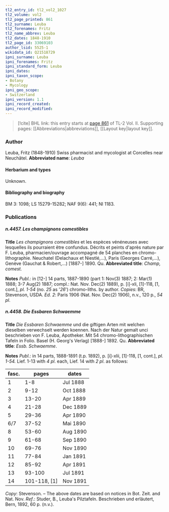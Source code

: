 ```yaml
---
tl2_entry_id: tl2_vol2_1027
tl2_volume: vol2
tl2_page_printed: 861
tl2_surname: Leuba
tl2_forenames: Fritz
tl2_name_abbrev: Leuba
tl2_dates: 1848-1910
tl2_page_id: 33069103
author_lsid: 5525-1
wikidata_id: Q21518729
ipni_surname: Leuba
ipni_forenames: Fritz
ipni_standard_form: Leuba
ipni_dates: 
ipni_taxon_scope: 
- Botany
- Mycology
ipni_geo_scope: 
- Switzerland
ipni_version: 1.1
ipni_record_created: 
ipni_record_modified:
---
```



> [!cite] BHL link: this entry starts at [page 861](https://www.biodiversitylibrary.org/page/33069103) of TL-2 Vol. II.
> Supporting pages: [[Abbreviations|abbreviations]], [[Layout key|layout key]].

### Author

Leuba, Fritz (1848-1910) Swiss pharmacist and mycologist at Corcelles near Neuchâtel. 
**Abbreviated name**: *Leuba*

#### Herbarium and types

Unknown.

#### Bibliography and biography

BM 3: 1098; LS 15279-15282; NAF 9(6): 441; NI 1183.

### Publications

##### n.4457. Les champignons comestibles

**Title**
*Les champignons comestibles* et les espèces vénéneuses avec lesquelles ils pourraient être confundus. Décrits et peints d'après nature par F. Leuba, pharmacien/ouvrage accompagné de 54 planches en chromo-lithographie. Neuchatel (Delachaux et Niestlé,...), Paris (Georges Carré,...), Genève (Gauchat & Robert,...) \[1887-\] 1890. Qu.
**Abbreviated title**: *Champ, comest.*

**Notes**
*Publ*.: in \[12-\] 14 parts, 1887-1890 (part 1: Nov(3) 1887; 2: Mar(1) 1888; 3-7 Aug(2) 1887; compl.: Nat. Nov. Dec(2) 1889), p. \[i\]-xli, \[1\]-118, \[1, cont.\], *pl. 1-54* (no. *25* as '*26*') chromo-liths. by author. *Copies*: BR, Stevenson, USDA.
*Ed. 2*: Paris 1906 (Nat. Nov. Dec(2) 1906), n.v., 120 p., *54 pl*.

##### n.4458. Die Essbaren Schwaemme

**Title**
*Die Essbaren Schwaemme* und die giftigen Arten mit welchen dieselben verwechselt werden koennen. Nach der Natur gemalt unci beschrieben von F. Leuba, Apotheker. Mit 54 chromo-lithographischen Tafeln in Folio. Basel (H. Georg's Verlag) \[1888-\] 1892. Qu.
**Abbreviated title**: *Essb. Schwaemme*.

**Notes**
*Publ*.: in 14 parts, 1888-1891 (t.p. 1892), p. \[i\]-xlii, \[1\]-118, \[1, cont.\], *pl. 1-54.* Lief. 1-13 with *4 pl*. each, Lief. 14 with *2 pl*. as follows:

|fasc.	|pages	|dates	|
|---	|---	|---	|
|1	|1-8	|Jul 1888	
|2	|9-12	|Oct 1888	
|3	|13-20	|Apr 1889	
|4	|21-28	|Dec 1889	
|5	|29-36	|Apr 1890	
|6/7	|37-52	|Mai 1890	
|8	|53-60	|Aug 1890|
|9	|61-68	|Sep 1890|
|10	|69-76	|Nov 1890	|
|11	|77-84	|Jan 1891	|
|12	|85-92	|Apr 1891	|
|13	|93-100	|Jul 1891	|
|14	|101-118, \[1\]	|Nov 1891	|

*Copy*: Stevenson. – The above dates are based on notices in Bot. Zeit. and Nat. Nov.
*Ref*.: Studer, B., Leuba's Pilztafeln. Beschrieben und erläutert, Bern, 1892, 60 p. (n.v.).

